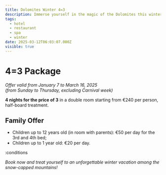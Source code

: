 ```yaml
---
title: Dolomites Winter 4=3
description: Immerse yourself in the magic of the Dolomites this winter with a special stay and one free night!
tags:
  - hotel
  - restaurant
  - spa
  - winter
date: 2025-03-12T06:03:07.000Z
visible: true
---
```


# 4=3 Package

*Offer valid from January 7 to March 16, 2025\
(from Sunday to Thursday, excluding Carnival week)*

**4 nights for the price of 3** in a double room starting from €240 per person, half-board treatment.

## Family Offer

- Children up to 12 years old (in room with parents): €50 per day for the 3rd and 4th bed;
- Children up to 1 year old: €20 per day.

:conditions

*Book now and treat yourself to an unforgettable winter vacation among the snow-capped mountains!*
